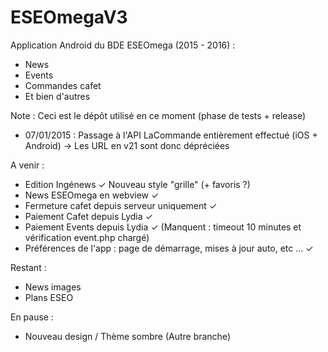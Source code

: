 # ESEOmegaV3
Application Android du BDE ESEOmega (2015 - 2016) : 
- News
- Events
- Commandes cafet
- Et bien d'autres

Note : Ceci est le dépôt utilisé en ce moment (phase de tests + release)

- 07/01/2015 : Passage à l'API LaCommande entièrement effectué (iOS + Android) → Les URL en v21 sont donc dépréciées

A venir :
- Edition Ingénews ✓ Nouveau style "grille" (+ favoris ?)
- News ESEOmega en webview ✓
- Fermeture cafet depuis serveur uniquement ✓
- Paiement Cafet depuis Lydia ✓
- Paiement Events depuis Lydia ✓ (Manquent : timeout 10 minutes et vérification event.php chargé)
- Préférences de l'app : page de démarrage, mises à jour auto, etc ... ✓

Restant :
- News images
- Plans ESEO

En pause :
- Nouveau design / Thème sombre (Autre branche)
